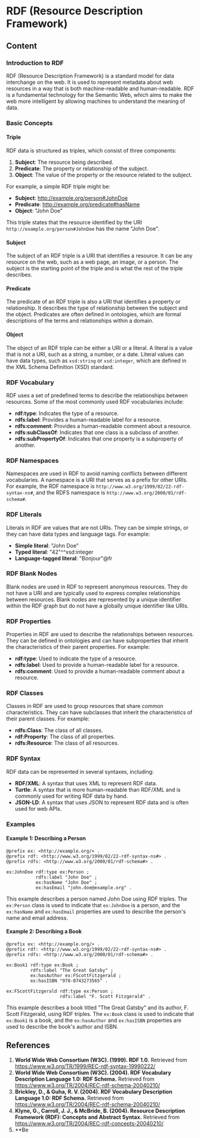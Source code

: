 # RDF (Resource Description Framework)

## Content

### Introduction to RDF

RDF (Resource Description Framework) is a standard model for data interchange on the web. It is used to represent metadata about web resources in a way that is both machine-readable and human-readable. RDF is a fundamental technology for the Semantic Web, which aims to make the web more intelligent by allowing machines to understand the meaning of data.

### Basic Concepts

#### Triple

RDF data is structured as triples, which consist of three components:

1. **Subject**: The resource being described.
2. **Predicate**: The property or relationship of the subject.
3. **Object**: The value of the property or the resource related to the subject.

For example, a simple RDF triple might be:
- **Subject**: http://example.org/person#JohnDoe
- **Predicate**: http://example.org/predicate#hasName
- **Object**: "John Doe"

This triple states that the resource identified by the URI `http://example.org/person#JohnDoe` has the name "John Doe".

#### Subject

The subject of an RDF triple is a URI that identifies a resource. It can be any resource on the web, such as a web page, an image, or a person. The subject is the starting point of the triple and is what the rest of the triple describes.

#### Predicate

The predicate of an RDF triple is also a URI that identifies a property or relationship. It describes the type of relationship between the subject and the object. Predicates are often defined in ontologies, which are formal descriptions of the terms and relationships within a domain.

#### Object

The object of an RDF triple can be either a URI or a literal. A literal is a value that is not a URI, such as a string, a number, or a date. Literal values can have data types, such as `xsd:string` or `xsd:integer`, which are defined in the XML Schema Definition (XSD) standard.

### RDF Vocabulary

RDF uses a set of predefined terms to describe the relationships between resources. Some of the most commonly used RDF vocabularies include:

- **rdf:type**: Indicates the type of a resource.
- **rdfs:label**: Provides a human-readable label for a resource.
- **rdfs:comment**: Provides a human-readable comment about a resource.
- **rdfs:subClassOf**: Indicates that one class is a subclass of another.
- **rdfs:subPropertyOf**: Indicates that one property is a subproperty of another.

### RDF Namespaces

Namespaces are used in RDF to avoid naming conflicts between different vocabularies. A namespace is a URI that serves as a prefix for other URIs. For example, the RDF namespace is `http://www.w3.org/1999/02/22-rdf-syntax-ns#`, and the RDFS namespace is `http://www.w3.org/2000/01/rdf-schema#`.

### RDF Literals

Literals in RDF are values that are not URIs. They can be simple strings, or they can have data types and language tags. For example:
- **Simple literal**: "John Doe"
- **Typed literal**: "42"^^xsd:integer
- **Language-tagged literal**: "Bonjour"@fr

### RDF Blank Nodes

Blank nodes are used in RDF to represent anonymous resources. They do not have a URI and are typically used to express complex relationships between resources. Blank nodes are represented by a unique identifier within the RDF graph but do not have a globally unique identifier like URIs.

### RDF Properties

Properties in RDF are used to describe the relationships between resources. They can be defined in ontologies and can have subproperties that inherit the characteristics of their parent properties. For example:
- **rdf:type**: Used to indicate the type of a resource.
- **rdfs:label**: Used to provide a human-readable label for a resource.
- **rdfs:comment**: Used to provide a human-readable comment about a resource.

### RDF Classes

Classes in RDF are used to group resources that share common characteristics. They can have subclasses that inherit the characteristics of their parent classes. For example:
- **rdfs:Class**: The class of all classes.
- **rdf:Property**: The class of all properties.
- **rdfs:Resource**: The class of all resources.

### RDF Syntax

RDF data can be represented in several syntaxes, including:

- **RDF/XML**: A syntax that uses XML to represent RDF data.
- **Turtle**: A syntax that is more human-readable than RDF/XML and is commonly used for writing RDF data by hand.
- **JSON-LD**: A syntax that uses JSON to represent RDF data and is often used for web APIs.

### Examples

#### Example 1: Describing a Person

```turtle
@prefix ex: <http://example.org/> .
@prefix rdf: <http://www.w3.org/1999/02/22-rdf-syntax-ns#> .
@prefix rdfs: <http://www.w3.org/2000/01/rdf-schema#> .

ex:JohnDoe rdf:type ex:Person ;
           rdfs:label "John Doe" ;
           ex:hasName "John Doe" ;
           ex:hasEmail "john.doe@example.org" .
```

This example describes a person named John Doe using RDF triples. The `ex:Person` class is used to indicate that `ex:JohnDoe` is a person, and the `ex:hasName` and `ex:hasEmail` properties are used to describe the person's name and email address.

#### Example 2: Describing a Book

```turtle
@prefix ex: <http://example.org/> .
@prefix rdf: <http://www.w3.org/1999/02/22-rdf-syntax-ns#> .
@prefix rdfs: <http://www.w3.org/2000/01/rdf-schema#> .

ex:Book1 rdf:type ex:Book ;
         rdfs:label "The Great Gatsby" ;
         ex:hasAuthor ex:FScottFitzgerald ;
         ex:hasISBN "978-0743273565" .

ex:FScottFitzgerald rdf:type ex:Person ;
                    rdfs:label "F. Scott Fitzgerald" .
```

This example describes a book titled "The Great Gatsby" and its author, F. Scott Fitzgerald, using RDF triples. The `ex:Book` class is used to indicate that `ex:Book1` is a book, and the `ex:hasAuthor` and `ex:hasISBN` properties are used to describe the book's author and ISBN.

## References

1. **World Wide Web Consortium (W3C). (1999). RDF 1.0.** Retrieved from https://www.w3.org/TR/1999/REC-rdf-syntax-19990222/
2. **World Wide Web Consortium (W3C). (2004). RDF Vocabulary Description Language 1.0: RDF Schema.** Retrieved from https://www.w3.org/TR/2004/REC-rdf-schema-20040210/
3. **Brickley, D., & Guha, R. V. (2004). RDF Vocabulary Description Language 1.0: RDF Schema.** Retrieved from https://www.w3.org/TR/2004/REC-rdf-schema-20040210/
4. **Klyne, G., Carroll, J. J., & McBride, B. (2004). Resource Description Framework (RDF): Concepts and Abstract Syntax.** Retrieved from https://www.w3.org/TR/2004/REC-rdf-concepts-20040210/
5. **Be